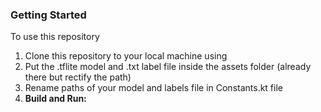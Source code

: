 
### Getting Started
To use this repository 
1. Clone this repository to your local machine using 
2. Put the .tflite model and .txt label file inside the assets folder (already there but rectify the path)
3. Rename paths of your model and labels file in Constants.kt file
4. **Build and Run:**

